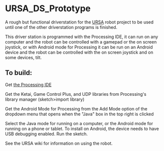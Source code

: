 # URSA_DS_Prototype
A rough but functional driverstation for the [URSA](https://github.com/southeugeneroboticsteam/URSA) robot project to be used until one of the other driverstation programs is finished. 

This driver station is programmed with the Processing IDE, it can run on any computer and the robot can be controlled with a gamepad or the on screen joystick, or with Android mode for Processing it can be run on an Android device and the robot can be controlled with the on screen joystick and on some devices, tilt.

## To build:

Get [the Processing IDE](https://processing.org/download/)

Get the Ketai, Game Control Plus, and UDP libraries from Processing's library manager (sketch>import library)

Get the Android Mode for Processing from the Add Mode option of the dropdown menu that opens when the "Java" box in the top right is clicked

Select the Java mode for running on a computer, or the Android mode for running on a phone or tablet. To install on Android, the device needs to have USB debugging enabled. Run the sketch.

See the URSA wiki for information on using the robot.
